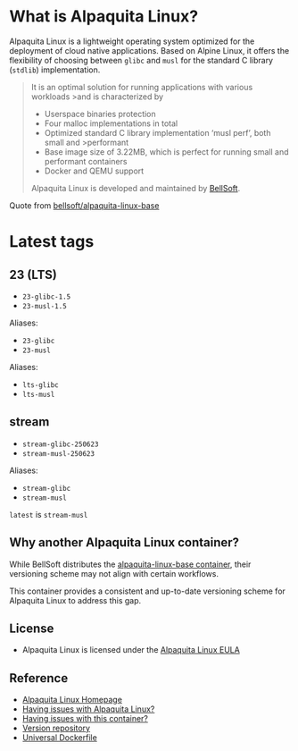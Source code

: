 # What is Alpaquita Linux?

Alpaquita Linux is a lightweight operating system optimized for the deployment of cloud native applications. Based on Alpine Linux, it offers the flexibility of choosing between `glibc` and `musl` for the standard C library (`stdlib`) implementation.


>It is an optimal solution for running applications with various workloads >and is characterized by
>
> - Userspace binaries protection
> - Four malloc implementations in total
> - Optimized standard C library implementation ‘musl perf’, both small and >performant
> - Base image size of 3.22MB, which is perfect for running small and performant containers
> - Docker and QEMU support
>
> Alpaquita Linux is developed and maintained by [BellSoft](https://bell-sw.com).

Quote from [bellsoft/alpaquita-linux-base](https://hub.docker.com/r/bellsoft/alpaquita-linux-base)

# Latest tags

## 23 (LTS)
- `23-glibc-1.5`
- `23-musl-1.5`

Aliases:
- `23-glibc`
- `23-musl`

Aliases:
- `lts-glibc`
- `lts-musl`

## stream
- `stream-glibc-250623`
- `stream-musl-250623`

Aliases:
- `stream-glibc`
- `stream-musl`

`latest` is `stream-musl`

## Why another Alpaquita Linux container?

While BellSoft distributes the [alpaquita-linux-base container](https://hub.docker.com/r/bellsoft/alpaquita-linux-base), their versioning scheme may not align with certain workflows.

This container provides a consistent and up-to-date versioning scheme for Alpaquita Linux to address this gap.

## License

- Alpaquita Linux is licensed under the [Alpaquita Linux EULA](https://docs.bell-sw.com/alpaquita-linux/latest/legal/eula/)

## Reference

- [Alpaquita Linux Homepage](https://bell-sw.com/alpaquita-linux/)
- [Having issues with Alpaquita Linux?](https://github.com/bell-sw/Alpaquita/issues)
- [Having issues with this container?](https://github.com/astarivi/alpaquita-images/issues)
- [Version repository](https://github.com/astarivi/alpaquita-images/blob/main/docker/alpaquita/VERSIONS.md)
- [Universal Dockerfile](https://github.com/astarivi/alpaquita-images/blob/main/docker/alpaquita/Dockerfile)